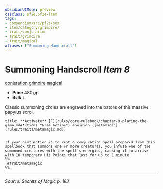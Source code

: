 ```yaml
---
obsidianUIMode: preview
cssclass: pf2e,pf2e-item
tags:
- compendium/src/pf2e/som
- item/category/grimoire/
- trait/conjuration
- trait/grimoire
- trait/magical
aliases: ["Summoning Handscroll"]
---
```

# Summoning Handscroll *Item 8*  
[conjuration](conjuration.md "Conjuration School Trait")  [grimoire](grimoire-som.md "Grimoire Item Trait")  [magical](magical.md "Magical Item Trait")  

- **Price** 480 gp
- **Bulk** L

Classic summoning circles are engraved into the batons of this massive papyrus scroll.

```ad-embed-ability
title: **Activate** [F](rules/core-rulebook/chapter-9-playing-the-game.md#Actions "Free Action") envision ([metamagic](rules/traits/metamagic.md))


If your next action is to cast a conjuration spell prepared from this spellbook that summons one or more creatures, you infuse one of the summoned creatures with the spell's energies, causing it to arrive with 10 temporary Hit Points that last for up to 1 minute.  
%%
 #trait/metamagic 
%%
```


---
*Source: Secrets of Magic p. 163*